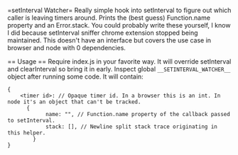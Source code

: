=setInterval Watcher=
Really simple hook into setInterval to figure out which caller is leaving timers around.
Prints the (best guess) Function.name property and an Error.stack.
You could probably write these yourself, I know I did because setInterval sniffer chrome extension stopped being maintained.
This doesn't have an interface but covers the use case in browser and node with 0 dependencies.

== Usage ==
Require index.js in your favorite way. It will override setInterval and clearInterval so bring it in early.
Inspect global `__SETINTERVAL_WATCHER__` object after running some code. It will contain:
```
{
	<timer id>: // Opaque timer id. In a browser this is an int. In node it's an object that can't be tracked.
	  {
			name: "", // Function.name property of the callback passed to setInterval.
			stack: [], // Newline split stack trace originating in this helper.
		}
}
```
